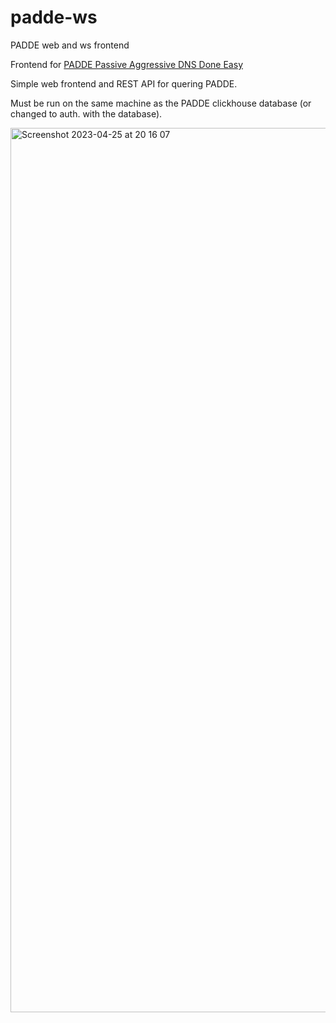 # padde-ws
PADDE web and ws frontend

Frontend for [PADDE Passive Aggressive DNS Done Easy](https://github.com/sikkerhet/padde)

Simple web frontend and REST API for quering PADDE.

Must be run on the same machine as the PADDE clickhouse database (or changed to auth. with the database).

<img width="1415" alt="Screenshot 2023-04-25 at 20 16 07" src="https://user-images.githubusercontent.com/10460977/234366331-e0adf247-1cde-4005-89c8-b387b2a7e5b3.png">
